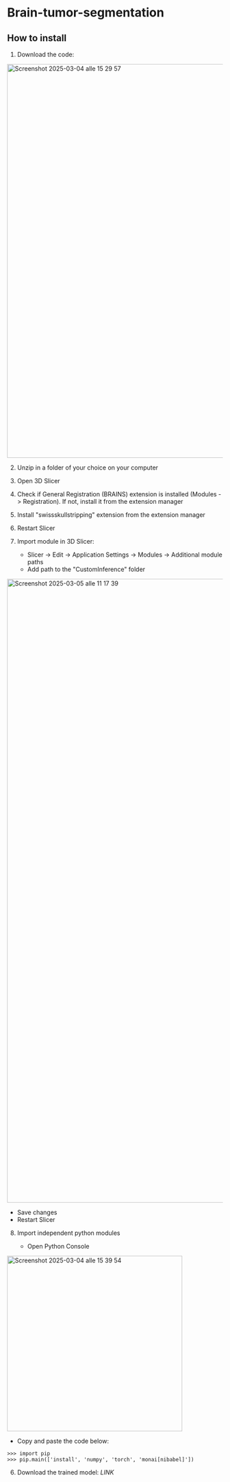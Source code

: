 # Brain-tumor-segmentation
## How to install

1. Download the code: 

<img width="918" alt="Screenshot 2025-03-04 alle 15 29 57" src="https://github.com/user-attachments/assets/a73ba8b3-4ff8-4a65-a255-f9ba58bf801f" />

2. Unzip in a folder of your choice on your computer

3. Open 3D Slicer
4. Check if General Registration (BRAINS) extension is installed (Modules -> Registration). If not, install it from the extension manager
5. Install "swissskullstripping" extension from the extension manager
6. Restart Slicer
   
7. Import module in 3D Slicer:

   - Slicer -> Edit -> Application Settings -> Modules -> Additional module paths
   - Add path to the "CustomInference" folder
  
<img width="1454" alt="Screenshot 2025-03-05 alle 11 17 39" src="https://github.com/user-attachments/assets/e25676f1-11f8-4eb2-84d0-fdeb5202aa0a" />

   - Save changes
   - Restart Slicer
8. Import independent python modules

   - Open Python Console
     
<img width="409" alt="Screenshot 2025-03-04 alle 15 39 54" src="https://github.com/user-attachments/assets/d512d75c-e94b-48a7-94df-a2b32278bbd9" />

   - Copy and paste the code below:
     
    
    >>> import pip
    >>> pip.main(['install', 'numpy', 'torch', 'monai[nibabel]'])
    
    


6. Download the trained model: *LINK*



